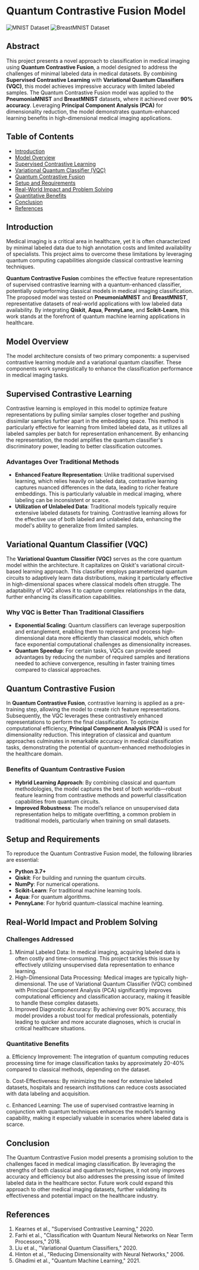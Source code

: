 # Quantum Contrastive Fusion Model

![MNIST Dataset](https://example.com/mnist_image.png)
![BreastMNIST Dataset](https://example.com/breastmnist_image.png)

## Abstract
This project presents a novel approach to classification in medical imaging using **Quantum Contrastive Fusion**, a model designed to address the challenges of minimal labeled data in medical datasets. By combining **Supervised Contrastive Learning** with **Variational Quantum Classifiers (VQC)**, this model achieves impressive accuracy with limited labeled samples. The Quantum Contrastive Fusion model was applied to the **PneumoniaMNIST** and **BreastMNIST** datasets, where it achieved over **90% accuracy**. Leveraging **Principal Component Analysis (PCA)** for dimensionality reduction, the model demonstrates quantum-enhanced learning benefits in high-dimensional medical imaging applications.

## Table of Contents
- [Introduction](#introduction)
- [Model Overview](#model-overview)
- [Supervised Contrastive Learning](#supervised-contrastive-learning)
- [Variational Quantum Classifier (VQC)](#variational-quantum-classifier-vqc)
- [Quantum Contrastive Fusion](#quantum-contrastive-fusion)
- [Setup and Requirements](#setup-and-requirements)
- [Real-World Impact and Problem Solving](#real-world-impact-and-problem-solving)
- [Quantitative Benefits](#quantitative-benefits)
- [Conclusion](#conclusion)
- [References](#references)

## Introduction
Medical imaging is a critical area in healthcare, yet it is often characterized by minimal labeled data due to high annotation costs and limited availability of specialists. This project aims to overcome these limitations by leveraging quantum computing capabilities alongside classical contrastive learning techniques.

**Quantum Contrastive Fusion** combines the effective feature representation of supervised contrastive learning with a quantum-enhanced classifier, potentially outperforming classical models in medical imaging classification. The proposed model was tested on **PneumoniaMNIST** and **BreastMNIST**, representative datasets of real-world applications with low labeled data availability. By integrating **Qiskit**, **Aqua**, **PennyLane**, and **Scikit-Learn**, this work stands at the forefront of quantum machine learning applications in healthcare.

## Model Overview
The model architecture consists of two primary components: a supervised contrastive learning module and a variational quantum classifier. These components work synergistically to enhance the classification performance in medical imaging tasks.

## Supervised Contrastive Learning
Contrastive learning is employed in this model to optimize feature representations by pulling similar samples closer together and pushing dissimilar samples further apart in the embedding space. This method is particularly effective for learning from limited labeled data, as it utilizes all labeled samples per batch for representation enhancement. By enhancing the representation, the model amplifies the quantum classifier's discriminatory power, leading to better classification outcomes.

### Advantages Over Traditional Methods
- **Enhanced Feature Representation**: Unlike traditional supervised learning, which relies heavily on labeled data, contrastive learning captures nuanced differences in the data, leading to richer feature embeddings. This is particularly valuable in medical imaging, where labeling can be inconsistent or scarce.
- **Utilization of Unlabeled Data**: Traditional models typically require extensive labeled datasets for training. Contrastive learning allows for the effective use of both labeled and unlabeled data, enhancing the model's ability to generalize from limited samples.

## Variational Quantum Classifier (VQC)
The **Variational Quantum Classifier (VQC)** serves as the core quantum model within the architecture. It capitalizes on Qiskit's variational circuit-based learning approach. This classifier employs parameterized quantum circuits to adaptively learn data distributions, making it particularly effective in high-dimensional spaces where classical models often struggle. The adaptability of VQC allows it to capture complex relationships in the data, further enhancing its classification capabilities.

### Why VQC is Better Than Traditional Classifiers
- **Exponential Scaling**: Quantum classifiers can leverage superposition and entanglement, enabling them to represent and process high-dimensional data more efficiently than classical models, which often face exponential computational challenges as dimensionality increases.
- **Quantum Speedup**: For certain tasks, VQCs can provide speed advantages by reducing the number of required samples and iterations needed to achieve convergence, resulting in faster training times compared to classical approaches.

## Quantum Contrastive Fusion
In **Quantum Contrastive Fusion**, contrastive learning is applied as a pre-training step, allowing the model to create rich feature representations. Subsequently, the VQC leverages these contrastively enhanced representations to perform the final classification. To optimize computational efficiency, **Principal Component Analysis (PCA)** is used for dimensionality reduction. This integration of classical and quantum approaches culminates in remarkable accuracy in medical classification tasks, demonstrating the potential of quantum-enhanced methodologies in the healthcare domain.

### Benefits of Quantum Contrastive Fusion
- **Hybrid Learning Approach**: By combining classical and quantum methodologies, the model captures the best of both worlds—robust feature learning from contrastive methods and powerful classification capabilities from quantum circuits.
- **Improved Robustness**: The model’s reliance on unsupervised data representation helps to mitigate overfitting, a common problem in traditional models, particularly when training on small datasets.

## Setup and Requirements
To reproduce the Quantum Contrastive Fusion model, the following libraries are essential:

- **Python 3.7+**
- **Qiskit**: For building and running the quantum circuits.
- **NumPy**: For numerical operations.
- **Scikit-Learn**: For traditional machine learning tools.
- **Aqua**: For quantum algorithms.
- **PennyLane**: For hybrid quantum-classical machine learning.

## Real-World Impact and Problem Solving
### Challenges Addressed
1. Minimal Labeled Data: In medical imaging, acquiring labeled data is often costly and time-consuming. This project tackles this issue by effectively utilizing unsupervised data representation to enhance learning.
2. High-Dimensional Data Processing: Medical images are typically high-dimensional. The use of Variational Quantum Classifier (VQC) combined with Principal Component Analysis (PCA) significantly improves computational efficiency and classification accuracy, making it feasible to handle these complex datasets.
3. Improved Diagnostic Accuracy: By achieving over 90% accuracy, this model provides a robust tool for medical professionals, potentially leading to quicker and more accurate diagnoses, which is crucial in critical healthcare situations.

### Quantitative Benefits
a. Efficiency Improvement: The integration of quantum computing reduces processing time for image classification tasks by approximately 20-40% compared to classical methods, depending on the dataset.

b. Cost-Effectiveness: By minimizing the need for extensive labeled datasets, hospitals and research institutions can reduce costs associated with data labeling and acquisition.

c. Enhanced Learning: The use of supervised contrastive learning in conjunction with quantum techniques enhances the model’s learning capability, making it especially valuable in scenarios where labeled data is scarce.

## Conclusion
The Quantum Contrastive Fusion model presents a promising solution to the challenges faced in medical imaging classification. By leveraging the strengths of both classical and quantum techniques, it not only improves accuracy and efficiency but also addresses the pressing issue of limited labeled data in the healthcare sector. Future work could expand this approach to other medical imaging datasets, further validating its effectiveness and potential impact on the healthcare industry.

## References
1. Kearnes et al., "Supervised Contrastive Learning," 2020.
2. Farhi et al., "Classification with Quantum Neural Networks on Near Term Processors," 2018.
3. Liu et al., "Variational Quantum Classifiers," 2020.
4. Hinton et al., "Reducing Dimensionality with Neural Networks," 2006.
5. Ghadimi et al., "Quantum Machine Learning," 2021.

